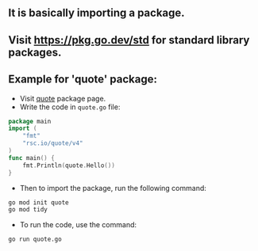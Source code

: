 ## It is basically importing a package.
## Visit https://pkg.go.dev/std for standard library packages.

## Example for 'quote' package:
- Visit [quote](https://pkg.go.dev/rsc.io/quote/v4) package page.
- Write the code in `quote.go` file:
```go
package main
import (
    "fmt"
    "rsc.io/quote/v4"
)
func main() {
    fmt.Println(quote.Hello())
}
```
- Then to import the package, run the following command:
```bash
go mod init quote
go mod tidy
```
- To run the code, use the command:
```bash
go run quote.go
```